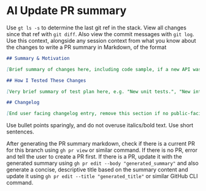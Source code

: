 # AI Update PR summary

Use `gt ls -s` to determine the last git ref in the stack. View all changes since that ref with `git diff`. Also view the commit messages with `git log`. Use this context, alongside any session context from what you know about the changes to write a PR summary in Markdown, of the format

```md
## Summary & Motivation

[Brief summary of changes here, including code sample, if a new API was added, etc.]

## How I Tested These Changes

[Very brief summary of test plan here, e.g. "New unit tests.", "New integration tests.", "Existing test suite." This can be a single sentence.]

## Changelog

[End user facing changelog entry, remove this section if no public-facing API was changed and no bug was fixed. Public-facing APIs are identified by the @public decorator. Ignore minor changes. If there are no user-facing changes, remove this section.]
```

Use bullet points sparingly, and do not overuse italics/bold text. Use short sentences. 

After generating the PR summary markdown, check if there is a current PR for this branch using `gh pr view` or similar command. If there is no PR, error and tell the user to create a PR first. If there is a PR, update it with the generated summary using `gh pr edit --body "generated_summary"` and also generate a concise, descriptive title based on the summary content and update it using `gh pr edit --title "generated_title"` or similar GitHub CLI command.